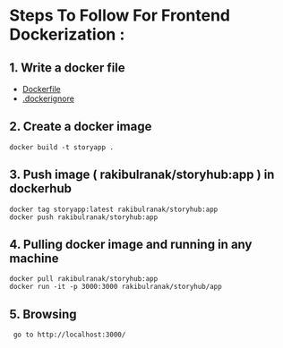 # Steps To Follow For Frontend Dockerization : 

## 1. Write a docker file 
- [Dockerfile](../Dockerfile)
- [.dockerignore](../.dockerignore)

## 2. Create a docker image
    docker build -t storyapp . 

## 3. Push image ( rakibulranak/storyhub:app ) in dockerhub
    docker tag storyapp:latest rakibulranak/storyhub:app
    docker push rakibulranak/storyhub:app 

## 4. Pulling docker image and running in any machine
    docker pull rakibulranak/storyhub:app
    docker run -it -p 3000:3000 rakibulranak/storyhub/app
## 5. Browsing
     go to http://localhost:3000/


 